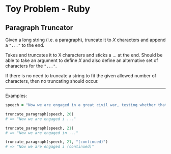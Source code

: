 # Toy Problem - Ruby

## Paragraph Truncator

Given a long string (i.e. a paragraph), truncate it to _X_ characters and append a `"..."` to the end.

Takes and truncates it to X characters and sticks a ... at the end.
Should be able to take an argument to define _X_ and also define an alternative set of characters for the `"..."`.

If there is no need to truncate a string to fit the given allowed number of characters, then no truncating should occur.

---

Examples:

```ruby
speech = "Now we are engaged in a great civil war, testing whether that nation, or any nation so conceived, and so dedicated, can long endure. We are met on a great battle field of that war. We come to dedicate a portion of it, as a final resting place for those who died here, that the nation might live. This we may, in all propriety do."

truncate_paragraph(speech, 20)
# => "Now we are engaged i ..."

truncate_paragraph(speech, 21)
# => "Now we are engaged in ..."

truncate_paragraph(speech, 21, "(continued)")
# => "Now we are engaged i (continued)"
```